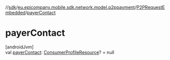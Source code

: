 //[sdk](../../../index.md)/[eu.epicompany.mobile.sdk.network.model.p2ppayment](../index.md)/[P2PRequestEmbedded](index.md)/[payerContact](payer-contact.md)

# payerContact

[androidJvm]\
val [payerContact](payer-contact.md): [ConsumerProfileResource](../../eu.epicompany.mobile.sdk.network.model.consumer/-consumer-profile-resource/index.md)? = null
